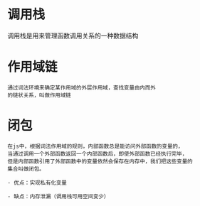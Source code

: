 # 调用栈
 调用栈是用来管理函数调用关系的一种数据结构

# 作用域链
    通过词法环境来确定某作用域的外层作用域，查找变量由内而外
    的链状关系，叫做作用域链

# 闭包
    在js中，根据词法作用域的规则，内部函数总是能访问外部函数的变量的，
    当通过调用一个外部函数返回一个内部函数后，即使外部函数已经执行完毕，
    但是内部函数引用了外部函数中的变量依然会保存在内存中，我们把这些变量的
    集合叫做闭包。

    - 优点：实现私有化变量

    - 缺点：内存泄漏（调用栈可用空间变少）
